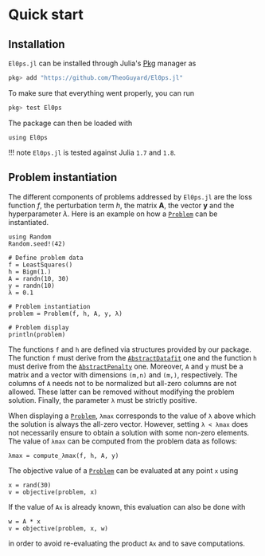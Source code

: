 # Quick start

## Installation

`El0ps.jl` can be installed through Julia's [Pkg](https://docs.julialang.org/en/v1/stdlib/Pkg/) manager as

```julia
pkg> add "https://github.com/TheoGuyard/El0ps.jl"
```

To make sure that everything went properly, you can run

```julia
pkg> test El0ps
```

The package can then be loaded with 

```@example quickstart
using El0ps
```

!!! note 
    `El0ps.jl` is tested against Julia `1.7` and `1.8`.

## Problem instantiation

The different components of problems addressed by `El0ps.jl` are the loss function $f$, the perturbation term $h$, the matrix $\mathbf{A}$, the vector $\mathbf{y}$ and the hyperparameter $\lambda$.
Here is an example on how a [`Problem`](@ref) can be instantiated.
```@example quickstart
using Random
Random.seed!(42)

# Define problem data
f = LeastSquares()
h = Bigm(1.)
A = randn(10, 30)
y = randn(10)
λ = 0.1

# Problem instantiation
problem = Problem(f, h, A, y, λ)

# Problem display
println(problem)
```
The functions `f` and `h` are defined via structures provided by our package. 
The function `f` must derive from the [`AbstractDatafit`](@ref) one and the function `h` must derive from the [`AbstractPenalty`](@ref) one.
Moreover, `A` and `y` must be a matrix and a vector with dimensions `(m,n)` and `(m,)`, respectively.
The columns of `A` needs not to be normalized but all-zero columns are not allowed.
These latter can be removed without modifying the problem solution.
Finally, the parameter `λ` must be strictly positive.

When displaying a [`Problem`](@ref), `λmax` corresponds to the value of `λ` above which the solution is always the all-zero vector.
However, setting `λ < λmax` does not necessarily ensure to obtain a solution with some non-zero elements.
The value of `λmax` can be computed from the problem data as follows:
```@example quickstart
λmax = compute_λmax(f, h, A, y)
```

The objective value of a [`Problem`](@ref) can be evaluated at any point `x` using
```@example quickstart
x = rand(30)
v = objective(problem, x)
```
If the value of `Ax` is already known, this evaluation can also be done with
```@example quickstart
w = A * x
v = objective(problem, x, w)
```
in order to avoid re-evaluating the product `Ax` and to save computations.